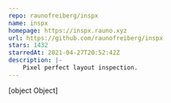 ```yaml
---
repo: raunofreiberg/inspx
name: inspx
homepage: https://inspx.rauno.xyz
url: https://github.com/raunofreiberg/inspx
stars: 1432
starredAt: 2021-04-27T20:52:42Z
description: |-
    Pixel perfect layout inspection.
---
```


[object Object]
